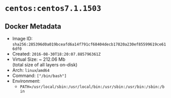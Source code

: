 # `centos:centos7.1.1503`

## Docker Metadata

- Image ID: `sha256:285396d0a019bceafd6a14f791cf68404decb17820a230ef85599619ce616df0`
- Created: `2016-08-30T18:20:07.885796361Z`
- Virtual Size: ~ 212.06 Mb  
  (total size of all layers on-disk)
- Arch: `linux`/`amd64`
- Command: `["/bin/bash"]`
- Environment:
  - `PATH=/usr/local/sbin:/usr/local/bin:/usr/sbin:/usr/bin:/sbin:/bin`
